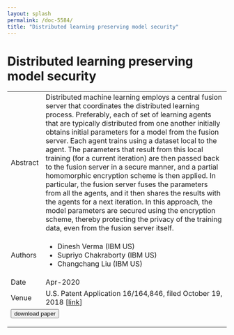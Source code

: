 ```yaml
---
layout: splash
permalink: /doc-5584/
title: "Distributed learning preserving model security"
---
```


# Distributed learning preserving model security

<table>
    <tbody>
    <tr>
        <td>Abstract</td>
        <td>Distributed machine learning employs a central fusion server that coordinates the distributed learning process. Preferably, each of set of learning agents that are typically distributed from one another initially obtains initial parameters for a model from the fusion server. Each agent trains using a dataset local to the agent. The parameters that result from this local training (for a current iteration) are then passed back to the fusion server in a secure manner, and a partial homomorphic encryption scheme is then applied. In particular, the fusion server fuses the parameters from all the agents, and it then shares the results with the agents for a next iteration. In this approach, the model parameters are secured using the encryption scheme, thereby protecting the privacy of the training data, even from the fusion server itself.</td>
    </tr>
    <tr>
        <td>Authors</td>
        <td>
            <ul>
                <li>Dinesh Verma (IBM US)</li>
                <li>Supriyo Chakraborty (IBM US)</li>
                <li>Changchang Liu (IBM US)</li>
            </ul>
        </td>
    </tr>
    <tr>
        <td>Date</td>
        <td>Apr-2020</td>
    </tr>
    <tr>
        <td>Venue</td>
        <td>U.S. Patent Application 16/164,846, filed October 19, 2018 [<a href="https://patents.google.com/patent/US20200125739A1/en">link</a>]</td>
    </tr>
        <tr>
            <td colspan="2">
                <form method="get" action="https://ibm.box.com/v/doc-5584-paper">
                    <button type="submit">download paper</button>
                </form>
            </td>
        </tr>
    </tbody>
</table>
